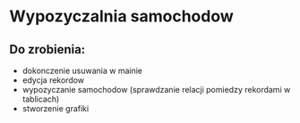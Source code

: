 # Wypozyczalnia samochodow

## Do zrobienia:
- dokonczenie usuwania w mainie
- edycja rekordow
- wypozyczanie samochodow (sprawdzanie relacji pomiedzy rekordami w tablicach)
- stworzenie grafiki
